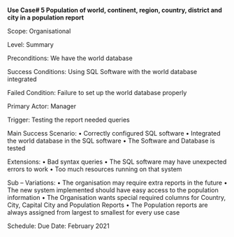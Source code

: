**Use Case# 5	Population of world, continent, region, country, district and city in a population report**


Scope:	Organisational


Level:	Summary


Preconditions:	We have the world database


Success Conditions: 	Using SQL Software with the world database integrated


Failed Condition:   	Failure to set up the world database properly


Primary Actor:      	Manager


Trigger:            	Testing the report needed queries


Main Success Scenario:  	•	Correctly configured SQL software
                            •	Integrated the world database in the SQL software
                            •	The Software and Database is tested


Extensions:         	•	Bad syntax queries
                        •	The SQL software may have unexpected errors to work
                        •	Too much resources running on that system


Sub – Variations:   	•	The organisation may require extra reports in the future
                        •	The new system implemented should have easy access to the population information
                        •	The Organisation wants special required columns for Country, City, Capital City and Population Reports
                        •	The Population reports are always assigned from largest to smallest for every use case


Schedule:           	Due Date: February 2021
